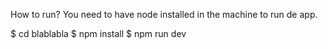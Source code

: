 
How to run?
You need to have node installed in the machine to run de app.

$ cd blablabla
$ npm install
$ npm run dev
